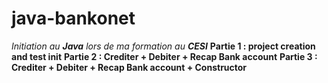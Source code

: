 # java-bankonet
_Initiation au **Java** lors de ma formation au **CESI**_ 
**Partie 1 : project creation and test init**
**Partie 2 : Crediter + Debiter + Recap Bank account**
**Partie 3 : Crediter + Debiter + Recap Bank account + Constructor**
